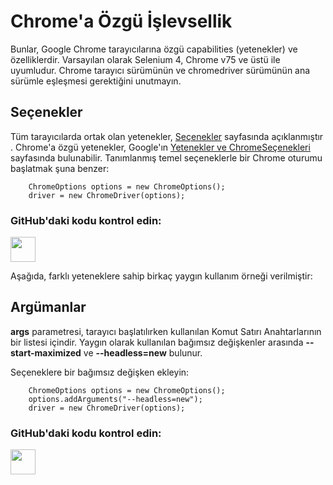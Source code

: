 # Chrome'a Özgü İşlevsellik
Bunlar, Google Chrome tarayıcılarına özgü capabilities (yetenekler) ve özelliklerdir.
Varsayılan olarak Selenium 4, Chrome v75 ve üstü ile uyumludur. Chrome tarayıcı sürümünün ve chromedriver sürümünün ana sürümle eşleşmesi gerektiğini unutmayın.

## Seçenekler
Tüm tarayıcılarda ortak olan yetenekler, [Seçenekler](https://github.com/MelihDemirtel/Selenium4TurkishDocumentation/blob/master/7-TarayiciSecenekleri.md) sayfasında açıklanmıştır .
Chrome'a özgü yetenekler, Google'ın [Yetenekler ve ChromeSeçenekleri](https://chromedriver.chromium.org/capabilities) sayfasında bulunabilir.
Tanımlanmış temel seçeneklerle bir Chrome oturumu başlatmak şuna benzer:

        ChromeOptions options = new ChromeOptions();
        driver = new ChromeDriver(options);
        
### GitHub'daki kodu kontrol edin:
<p align="left"> <a href="https://github.com/SeleniumHQ/seleniumhq.github.io/blob/trunk//examples/java/src/test/java/dev/selenium/browsers/ChromeTest.java#L18-L19" target="_blank" rel="noreferrer"> <img src="https://github.githubassets.com/images/modules/logos_page/GitHub-Mark.png" width="40" height="40"/> </a> </p>
 
Aşağıda, farklı yeteneklere sahip birkaç yaygın kullanım örneği verilmiştir:

## Argümanlar
**args** parametresi, tarayıcı başlatılırken kullanılan Komut Satırı Anahtarlarının bir listesi içindir. Yaygın olarak kullanılan bağımsız değişkenler arasında 
**--start-maximized** ve **--headless=new** bulunur.

Seçeneklere bir bağımsız değişken ekleyin:

        ChromeOptions options = new ChromeOptions();
        options.addArguments("--headless=new");
        driver = new ChromeDriver(options);
        
### GitHub'daki kodu kontrol edin:
<p align="left"> <a href="https://github.com/SeleniumHQ/seleniumhq.github.io/blob/trunk//examples/java/src/test/java/dev/selenium/browsers/ChromeTest.java#L24-L26" target="_blank" rel="noreferrer"> <img src="https://github.githubassets.com/images/modules/logos_page/GitHub-Mark.png" width="40" height="40"/> </a> </p>
 
